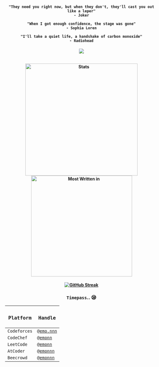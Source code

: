 <h4 align="center">

  ```  
"They need you right now, but when they don't, they'll cast you out like a leper"
- Joker
  ```
```  
"When I got enough confidence, the stage was gone"
- Sophia Loren
  ```
```
"I'll take a quiet life, a handshake of carbon monoxide"
- Radiohead
```

</h4>
<h6 align="center">
  
  ![](https://komarev.com/ghpvc/?username=emonislive&abbreviated=true&label=Profile+Visited&color=blueviolet&style=for-the-badge) 

</h6>

<div>
<h4 align="center"> 
  <img alt="Stats" align="center" width="370" src="https://github-readme-stats.vercel.app/api?username=emonislive&show_icons=true&theme=tokyonight&hide_border=true"/>
  <img alt="Most Written in" align="center" width="333" src="https://github-readme-stats.vercel.app/api/top-langs/?username=emonislive&layout=compact&theme=tokyonight&hide_border=true"/>
</h4>
</div>
<div>
  <h4 align="center"> 
    
  <a href="https://git.io/streak-stats"><img src="https://streak-stats.demolab.com?user=emonislive&theme=tokyonight&hide_border=true&date_format=M%20j%5B%2C%20Y%5D&currStreakLabel=FF0FF8&ring=EB0087&fire=EB0000" alt="GitHub Streak" /></a>
  </h4>
</div>

  
<div align="center">

### <b>`Timepass`..<b> :sleepy:

| <h3> `Platform` </h3>  |                                 <h3> `Handle` </h3>                                   |
| ---------------------- | ------------------------------------------------------------------------------------- |
| `Codeforces`           | <a href="https://codeforces.com/profile/emo.nnn" target="_blank">`@emo.nnn`</a>       |
| `CodeChef`             | <a href="https://www.codechef.com/users/emonn" target="_blank">`@emonn`</a>           |
| `LeetCode`             | <a href="https://leetcode.com/u/emonn/">`@emonn`</a>                                  |
| `AtCoder`              | <a href="https://atcoder.jp/users/emonnn" target="_blank">`@emonnn`</a>               |
| `Beecrowd`             | <a href="https://judge.beecrowd.com/en/profile/686375" target="_blank">`@emonnn` </a> |
  
</div>
